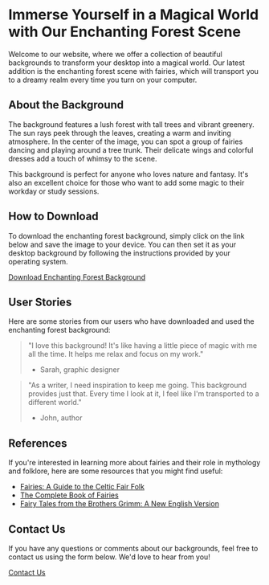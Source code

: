 <!--font:Dancing Script-->

# Immerse Yourself in a Magical World with Our Enchanting Forest Scene

Welcome to our website, where we offer a collection of beautiful backgrounds to transform your desktop into a magical world. Our latest addition is the enchanting forest scene with fairies, which will transport you to a dreamy realm every time you turn on your computer.

## About the Background

The background features a lush forest with tall trees and vibrant greenery. The sun rays peek through the leaves, creating a warm and inviting atmosphere. In the center of the image, you can spot a group of fairies dancing and playing around a tree trunk. Their delicate wings and colorful dresses add a touch of whimsy to the scene.

This background is perfect for anyone who loves nature and fantasy. It's also an excellent choice for those who want to add some magic to their workday or study sessions.

## How to Download

To download the enchanting forest background, simply click on the link below and save the image to your device. You can then set it as your desktop background by following the instructions provided by your operating system.

[Download Enchanting Forest Background](#)

## User Stories

Here are some stories from our users who have downloaded and used the enchanting forest background:

> "I love this background! It's like having a little piece of magic with me all the time. It helps me relax and focus on my work."
>
> - Sarah, graphic designer

> "As a writer, I need inspiration to keep me going. This background provides just that. Every time I look at it, I feel like I'm transported to a different world."
>
> - John, author

## References

If you're interested in learning more about fairies and their role in mythology and folklore, here are some resources that you might find useful:

- [Fairies: A Guide to the Celtic Fair Folk](#)
- [The Complete Book of Fairies](#)
- [Fairy Tales from the Brothers Grimm: A New English Version](#)

## Contact Us

If you have any questions or comments about our backgrounds, feel free to contact us using the form below. We'd love to hear from you!

[Contact Us](#)

<!--

Write me content for website with wallpaper which alt text is:

"A dreamy forest scene with fairies"

The name/title of the page should not be 1:1 copy of the alt text but rather a real content of the website which is using this wallpaper.

- Use markdown format 
- Start with heading
- Heading should be short and concise
- The content should look like a real website 
- The website should not be about the wallpaper, wallpaper is just a related background
- Heading should be contain work "wallpaper" or "background"
- Include real sections like references, contact, user stories, etc. use things relevant to the page purpose.
- Feel free to use structure like headings, bullets, numbering, blockquotes, paragraphs, horizontal lines, etc.
- You can use formatting like bold or _italic_
- You can include UTF-8 emojis
- Links should be only #hash anchors (and you can refer to the document itself)
- Do not include images


---


# Enchanting Forest Wallpaper for Your Desktop Background

Welcome to our website where we offer a collection of beautiful wallpapers for your desktop background. Our latest addition is the dreamy forest scene with fairies, which will transport you to a magical world every time you turn on your computer.

## About the Wallpaper

The wallpaper features a lush forest with tall trees and vibrant greenery. The sun rays peek through the leaves, creating a warm and inviting atmosphere. In the center of the image, you can spot a group of fairies dancing and playing around a tree trunk. Their delicate wings and colorful dresses add a touch of whimsy to the scene.

This wallpaper is perfect for anyone who loves nature and fantasy. It's also an excellent choice for those who want to add some magic to their workday or study sessions.

## How to Download

To download the enchanting forest wallpaper, simply click on the link below and save the image to your device. You can then set it as your desktop background by following the instructions provided by your operating system.

[Download Enchanting Forest Wallpaper](#)

## User Stories

Here are some stories from our users who have downloaded and used the enchanting forest wallpaper:

> "I love this wallpaper! Every time I look at it, I feel like I'm transported to a different world. It's so calming and inspiring at the same time."
>
> - Sarah, graphic designer

> "As a writer, I spend a lot of time staring at my computer screen. Having this wallpaper as my background makes me feel less stressed and more creative. It's like having a little piece of magic with me all the time."
>
> - John, author

## References

If you're interested in learning more about fairies and their role in mythology and folklore, here are some resources that you might find useful:

- [Fairies: A Guide to the Celtic Fair Folk](#)
- [The Complete Book of Fairies](#)
- [Fairy Tales from the Brothers Grimm: A New English Version](#)

## Contact Us

If you have any questions or comments about our wallpapers, feel free to contact us using the form below. We'd love to hear from you!

[Contact Us](#)


---


Heading should not include word "wallpaper". The website should not be about the wallpaper itself, wallpaper is just a related background, rewrite whole content.


---


# Immerse Yourself in a Magical World with Our Enchanting Forest Scene

Welcome to our website, where we offer a collection of beautiful backgrounds to transform your desktop into a magical world. Our latest addition is the enchanting forest scene with fairies, which will transport you to a dreamy realm every time you turn on your computer.

## About the Background

The background features a lush forest with tall trees and vibrant greenery. The sun rays peek through the leaves, creating a warm and inviting atmosphere. In the center of the image, you can spot a group of fairies dancing and playing around a tree trunk. Their delicate wings and colorful dresses add a touch of whimsy to the scene.

This background is perfect for anyone who loves nature and fantasy. It's also an excellent choice for those who want to add some magic to their workday or study sessions.

## How to Download

To download the enchanting forest background, simply click on the link below and save the image to your device. You can then set it as your desktop background by following the instructions provided by your operating system.

[Download Enchanting Forest Background](#)

## User Stories

Here are some stories from our users who have downloaded and used the enchanting forest background:

> "I love this background! It's like having a little piece of magic with me all the time. It helps me relax and focus on my work."
>
> - Sarah, graphic designer

> "As a writer, I need inspiration to keep me going. This background provides just that. Every time I look at it, I feel like I'm transported to a different world."
>
> - John, author

## References

If you're interested in learning more about fairies and their role in mythology and folklore, here are some resources that you might find useful:

- [Fairies: A Guide to the Celtic Fair Folk](#)
- [The Complete Book of Fairies](#)
- [Fairy Tales from the Brothers Grimm: A New English Version](#)

## Contact Us

If you have any questions or comments about our backgrounds, feel free to contact us using the form below. We'd love to hear from you!

[Contact Us](#)

-->
